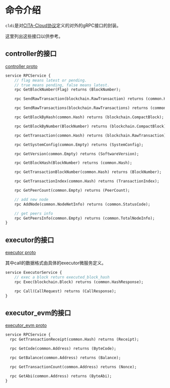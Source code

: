 # 命令介绍

`cldi`是对[CITA-Cloud协议](https://github.com/cita-cloud/cita_cloud_proto)定义的对外的gRPC接口的封装。

这里列出这些接口以供参考。

## controller的接口

[controller proto](https://github.com/cita-cloud/cita_cloud_proto/blob/c6431a69bf6078e20295fe0742a81dec3d687917/protos/controller.proto#L57-L89)

```protobuf
service RPCService {
    // flag means latest or pending.
    // true means pending, false means latest.
    rpc GetBlockNumber(Flag) returns (BlockNumber);

    rpc SendRawTransaction(blockchain.RawTransaction) returns (common.Hash);

    rpc SendRawTransactions(blockchain.RawTransactions) returns (common.Hashes);

    rpc GetBlockByHash(common.Hash) returns (blockchain.CompactBlock);

    rpc GetBlockByNumber(BlockNumber) returns (blockchain.CompactBlock);

    rpc GetTransaction(common.Hash) returns (blockchain.RawTransaction);

    rpc GetSystemConfig(common.Empty) returns (SystemConfig);

    rpc GetVersion(common.Empty) returns (SoftwareVersion);

    rpc GetBlockHash(BlockNumber) returns (common.Hash);

    rpc GetTransactionBlockNumber(common.Hash) returns (BlockNumber);

    rpc GetTransactionIndex(common.Hash) returns (TransactionIndex);

    rpc GetPeerCount(common.Empty) returns (PeerCount);

    // add new node
    rpc AddNode(common.NodeNetInfo) returns (common.StatusCode);

    // get peers info
    rpc GetPeersInfo(common.Empty) returns (common.TotalNodeInfo);
}
```

## executor的接口
[executor proto](https://github.com/cita-cloud/cita_cloud_proto/blob/c6431a69bf6078e20295fe0742a81dec3d687917/protos/executor.proto#L39-L44)

其中call的数据格式由具体的executor微服务定义。
```protobuf
service ExecutorService {
    // exec a block return executed_block_hash
    rpc Exec(blockchain.Block) returns (common.HashResponse);

    rpc Call(CallRequest) returns (CallResponse);
}
```

## executor_evm的接口
[executor_evm proto](https://github.com/cita-cloud/cita_cloud_proto/blob/c6431a69bf6078e20295fe0742a81dec3d687917/protos/vm/evm.proto#L64-L74)
```protobuf
service RPCService {
  rpc GetTransactionReceipt(common.Hash) returns (Receipt);

  rpc GetCode(common.Address) returns (ByteCode);

  rpc GetBalance(common.Address) returns (Balance);

  rpc GetTransactionCount(common.Address) returns (Nonce);

  rpc GetAbi(common.Address) returns (ByteAbi);
}
```
